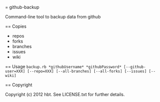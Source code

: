 = github-backup

Command-line tool to backup data from github

== Copies 

* repos
* forks
* branches
* issues
* wiki


== Usage 
`backup.rb *githubUsername* *githubPassword* [--github-user=XXX] [--repo=XXX] [--all-branches] [--all-forks] [--issues] [--wiki]`

== Copyright

Copyright (c) 2012 hbt. See LICENSE.txt for
further details.

